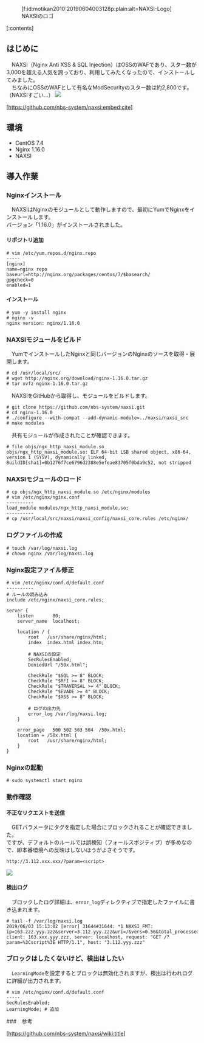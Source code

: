<figure class="figure-image figure-image-fotolife" title="NAXSIのロゴ">[f:id:motikan2010:20190604003128p:plain:alt=NAXSI-Logo]<figcaption>NAXSIのロゴ</figcaption></figure>

<div class="contents-box">
  <p>[:contents]</p>
</div>

## はじめに
　NAXSI（Nginx Anti XSS & SQL Injection）はOSSのWAFであり、スター数が3,000を超える人気を誇っており、利用してみたくなったので、インストールしてみました。  
　ちなみにOSSのWAFとして有名なModSecurityのスター数は約2,800です。（NAXSIすごい...）
![](https://i.imgur.com/r37TBw1.png)


[https://github.com/nbs-system/naxsi:embed:cite]

## 環境
- CentOS 7.4
- Nginx 1.16.0
- NAXSI

<!-- more -->

## 導入作業
### Nginxインストール
　NAXSIはNginxのモジュールとして動作しますので、最初にYumでNginxをインストールします。  
バージョン「1.16.0」がインストールされました。
#### リポジトリ追加
```
# vim /etc/yum.repos.d/nginx.repo
-----
[nginx]
name=nginx repo
baseurl=http://nginx.org/packages/centos/7/$basearch/
gpgcheck=0
enabled=1
```

#### インストール
```
# yum -y install nginx
# nginx -v
nginx version: nginx/1.16.0
```

### NAXSIモジュールをビルド
　YumでインストールしたNginxと同じバージョンのNginxのソースを取得・展開します。  
```
# cd /usr/local/src/
# wget http://nginx.org/download/nginx-1.16.0.tar.gz
# tar xvfz nginx-1.16.0.tar.gz
```
　NAXSIをGitHubから取得し、モジュールをビルドします。
```
# git clone https://github.com/nbs-system/naxsi.git
# cd nginx-1.16.0
# ./configure --with-compat --add-dynamic-module=../naxsi/naxsi_src
# make modules
```
　共有モジュールが作成されたことが確認できます。
```log-text
# file objs/ngx_http_naxsi_module.so
objs/ngx_http_naxsi_module.so: ELF 64-bit LSB shared object, x86-64, version 1 (SYSV), dynamically linked, BuildID[sha1]=0b1276f7ce6796d2388e5efeae83705f0bda9c52, not stripped
```

### NAXSIモジュールのロード
```
# cp objs/ngx_http_naxsi_module.so /etc/nginx/modules
# vim /etc/nginx/nginx.conf
----------
load_module modules/ngx_http_naxsi_module.so;
----------
# cp /usr/local/src/naxsi/naxsi_config/naxsi_core.rules /etc/nginx/
```

### ログファイルの作成
```
# touch /var/log/naxsi.log
# chown nginx /var/log/naxsi.log
```

### Nginx設定ファイル修正
```config
# vim /etc/nginx/conf.d/default.conf
----------
# ルールの読み込み
include /etc/nginx/naxsi_core.rules;

server {
    listen       80;
    server_name  localhost;

    location / {
        root   /usr/share/nginx/html;
        index  index.html index.htm;

        # NAXSIの設定
        SecRulesEnabled;
        DeniedUrl "/50x.html";

        CheckRule "$SQL >= 8" BLOCK;
        CheckRule "$RFI >= 8" BLOCK;
        CheckRule "$TRAVERSAL >= 4" BLOCK;
        CheckRule "$EVADE >= 4" BLOCK;
        CheckRule "$XSS >= 8" BLOCK;
        
        # ログの出力先
        error_log /var/log/naxsi.log;
    }

    error_page   500 502 503 504  /50x.html;
    location = /50x.html {
        root   /usr/share/nginx/html;
    }
}
```

### Nginxの起動
```
# sudo systemctl start nginx
```

### 動作確認

#### 不正なリクエストを送信
　GETパラメータにタグを指定した場合にブロックされることが確認できました。  
ですが、デフォルトのルールでは誤検知（フォールスポジティブ）が多めなので、即本番環境への反映はしないほうがよさそうです。
```
http://3.112.xxx.xxx/?param=<script>
```
![](https://i.imgur.com/EYFjFSH.png)

#### 検出ログ
　ブロックしたログ詳細は、`error_log`ディレクティブで指定したファイルに書き込まれます。
```log-text
# tail -f /var/log/naxsi.log
2019/06/03 15:13:02 [error] 31644#31644: *1 NAXSI_FMT: ip=163.zzz.yyy.zzz&server=3.112.yyy.zzz&uri=/&vers=0.56&total_processed=2&total_blocked=2&config=block&cscore0=$XSS&score0=8&zone0=ARGS&id0=1302&var_name0=param, client: 163.xxx.yyy.zzz, server: localhost, request: "GET /?param=%3Cscript%3E HTTP/1.1", host: "3.112.yyy.zzz"
```

### ブロックはしたくないけど、検出はしたい
　`LearningMode`を設定するとブロックは無効化されますが、検出は行われログに詳細が出力されます。
```
# vim /etc/nginx/conf.d/default.conf
-----
SecRulesEnabled;
LearningMode; # 追加
```

###　参考

[https://github.com/nbs-system/naxsi/wiki:title]

